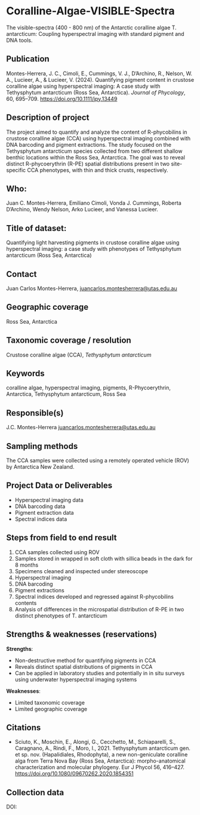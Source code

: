 # Coralline-Algae-VISIBLE-Spectra
The visible-spectra (400 - 800 nm) of the Antarctic coralline algae T. antarcticum: Coupling hyperspectral imaging with standard pigment and DNA tools.

## Publication
Montes-Herrera, J. C., Cimoli, E., Cummings, V. J., D’Archino, R., Nelson, W. A., Lucieer, A., & Lucieer, V. (2024). Quantifying pigment content in crustose coralline algae using hyperspectral imaging: A case study with Tethysphytum antarcticum (Ross Sea, Antarctica). *Journal of Phycology*, 60, 695–709. https://doi.org/10.1111/jpy.13449

## Description of project
The project aimed to quantify and analyze the content of R-phycobilins in crustose coralline algae (CCA) using hyperspectral imaging combined with DNA barcoding and pigment extractions. The study focused on the Tethysphytum antarcticum species collected from two different shallow benthic locations within the Ross Sea, Antarctica. The goal was to reveal distinct R-phycoerythrin (R-PE) spatial distributions present in two site-specific CCA phenotypes, with thin and thick crusts, respectively.

## Who:
Juan C. Montes-Herrera, Emiliano Cimoli, Vonda J. Cummings, Roberta D’Archino, Wendy Nelson, Arko Lucieer, and Vanessa Lucieer.

## Title of dataset:
Quantifying light harvesting pigments in crustose coralline algae using hyperspectral imaging: a case study with phenotypes of Tethysphytum antarcticum (Ross Sea, Antarctica)

## Contact
Juan Carlos Montes-Herrera, juancarlos.montesherrera@utas.edu.au

## Geographic coverage
Ross Sea, Antarctica

## Taxonomic coverage / resolution
Crustose coralline algae (CCA), *Tethysphytum antarcticum*

## Keywords
coralline algae, hyperspectral imaging, pigments, R-Phycoerythrin, Antarctica, Tethysphytum antarcticum, Ross Sea

## Responsible(s)
J.C. Montes-Herrera
juancarlos.montesherrera@utas.edu.au

## Sampling methods
The CCA samples were collected using a remotely operated vehicle (ROV) by Antarctica New Zealand.

## Project Data or Deliverables
- Hyperspectral imaging data
- DNA barcoding data
- Pigment extraction data
- Spectral indices data

## Steps from field to end result
1. CCA samples collected using ROV
2. Samples stored in wrapped in soft cloth with sillica beads in the dark for 8 months
3. Specimens cleaned and inspected under stereoscope
4. Hyperspectral imaging
5. DNA barcoding
6. Pigment extractions
7. Spectral indices developed and regressed against R-phycobilins contents
8. Analysis of differences in the microspatial distribution of R-PE in two distinct phenotypes of T. antarcticum

## Strengths & weaknesses (reservations)
**Strengths**:
- Non-destructive method for quantifying pigments in CCA
- Reveals distinct spatial distributions of pigments in CCA
- Can be applied in laboratory studies and potentially in in situ surveys using underwater hyperspectral imaging systems

**Weaknesses**:
- Limited taxonomic coverage
- Limited geographic coverage

## Citations
- Sciuto, K., Moschin, E., Alongi, G., Cecchetto, M., Schiaparelli, S., Caragnano, A., Rindi, F., Moro, I., 2021. Tethysphytum antarcticum gen. et sp. nov. (Hapalidiales, Rhodophyta), a new non-geniculate coralline alga from Terra Nova Bay (Ross Sea, Antarctica): morpho-anatomical characterization and molecular phylogeny. Eur J Phycol 56, 416–427. https://doi.org/10.1080/09670262.2020.1854351

## Collection data
DOI:
